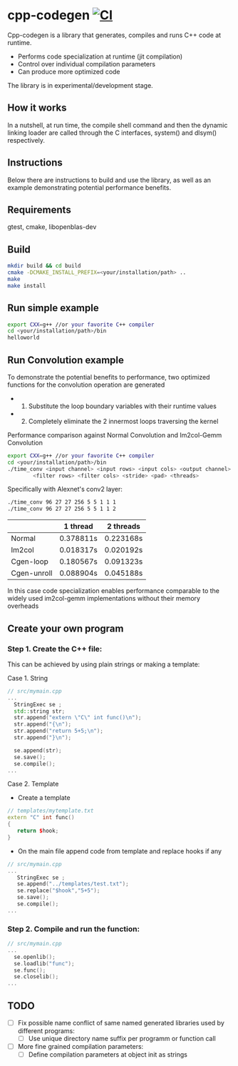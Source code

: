cpp-codegen [![CI](https://github.com/ppgpn/cpp-codegen/workflows/CI/badge.svg)](https://github.com/ppgpn/cpp-codegen/actions)
===========
Cpp-codegen is a library that generates, compiles and runs C++ code at runtime. 

  * Performs code specialization at runtime (jit compilation)
  * Control over individual compilation parameters
  * Can produce more optimized code
  
The library is in experimental/development stage. 

How it works
-----
In a nutshell, at run time, the compile shell command and then the dynamic linking loader are called through the C interfaces, system() and dlsym() respectively.

Instructions
---------

Below there are instructions to build and use the library, as well as an example demonstrating potential performance benefits.

Requirements
-----------
gtest, cmake, libopenblas-dev

Build
-----------
```bash
mkdir build && cd build
cmake -DCMAKE_INSTALL_PREFIX=<your/installation/path> .. 
make
make install
```
Run simple example
-----------
```bash
export CXX=g++ //or your favorite C++ compiler
cd <your/installation/path>/bin
helloworld
```
Run Convolution example
-------------------
To demonstrate the potential benefits to performance, two optimized functions for the convolution operation are generated
* 1. Substitute the loop boundary variables with their runtime values

* 2. Completely eliminate the 2 innermost loops traversing the kernel

Performance comparison against Normal Convolution and Im2col-Gemm Convolution

```bash
export CXX=g++ //or your favorite C++ compiler
cd <your/installation/path>/bin
./time_conv <input channel> <input rows> <input cols> <output channel> \
		<filter rows> <filter cols> <stride> <pad> <threads>
```

Specifically with Alexnet's conv2 layer:
```bash
./time_conv 96 27 27 256 5 5 1 1 1
./time_conv 96 27 27 256 5 5 1 1 2
```

|| 1 thread  | 2 threads  |
|---|---|---|
| Normal|	0.378811s  | 0.223168s  |
| Im2col|	0.018317s  | 0.020192s |
| Cgen-loop|	0.180567s  | 0.091323s  |
| Cgen-unroll|	0.088904s  | 0.045188s  |

In this case code specialization enables performance comparable to the widely used im2col-gemm implementations without their memory overheads


Create your own program
---------
### Step 1. Create the C++ file: 

This can be achieved by using plain strings or making a template:

Case 1. String
  ```C++
// src/mymain.cpp
...
	StringExec se ;
	std::string str;
	str.append("extern \"C\" int func()\n");
	str.append("{\n");
	str.append("return 5+5;\n");
	str.append("}\n");
 
	se.append(str);
	se.save();
	se.compile();
...
 ```
Case 2. Template
* Create a template
 ```C++
 // templates/mytemplate.txt
extern "C" int func()
{
	return $hook;
}
 ```
* On the main file append code from template  and replace hooks if any
 ```C++
 // src/mymain.cpp
...
	StringExec se ;
	se.append("../templates/test.txt");
	se.replace("$hook","5+5");
	se.save();
	se.compile();
...
 ```
 ### Step 2. Compile and run the function: 
 
  ```C++
 // src/mymain.cpp
...
	se.openlib();
	se.loadlib("func");
	se.func();
	se.closelib();
...
 ```
 
 TODO
----

  * [ ] Fix possible name conflict of same named generated libraries used by different programs:
    * [ ] Use unique directory name suffix per programm or function call

  * [ ] More fine grained compilation parameters:
    * [ ] Define compilation parameters at object init as strings
